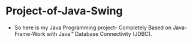 # Project-of-Java-Swing
* So here is my Java Programming project-  Completely Based on Java-Frame-Work with Java™ Database Connectivity (JDBC).
